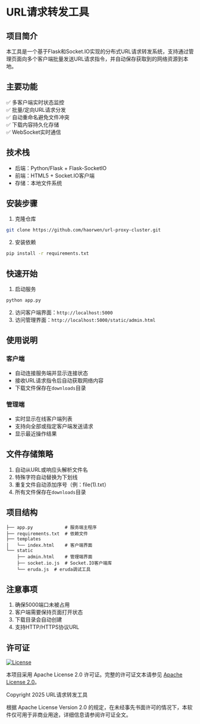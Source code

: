 # URL请求转发工具

## 项目简介

本工具是一个基于Flask和Socket.IO实现的分布式URL请求转发系统，支持通过管理页面向多个客户端批量发送URL请求指令，并自动保存获取到的网络资源到本地。

## 主要功能

✅ 多客户端实时状态监控  
✅ 批量/定向URL请求分发  
✅ 自动重命名避免文件冲突  
✅ 下载内容持久化存储  
✅ WebSocket实时通信  

## 技术栈

- 后端：Python/Flask + Flask-SocketIO
- 前端：HTML5 + Socket.IO客户端
- 存储：本地文件系统

## 安装步骤

1. 克隆仓库
```bash
git clone https://github.com/haorwen/url-proxy-cluster.git
```
2. 安装依赖
```bash
pip install -r requirements.txt
```

## 快速开始

1. 启动服务
```bash
python app.py
```
2. 访问客户端界面：`http://localhost:5000`  
3. 访问管理界面：`http://localhost:5000/static/admin.html`

## 使用说明

### 客户端
- 自动连接服务端并显示连接状态
- 接收URL请求指令后自动获取网络内容
- 下载文件保存在`downloads`目录

### 管理端
- 实时显示在线客户端列表
- 支持向全部或指定客户端发送请求
- 显示最近操作结果

## 文件存储策略

1. 自动从URL或响应头解析文件名
2. 特殊字符自动替换为下划线
3. 重复文件自动添加序号（例：file(1).txt）
4. 所有文件保存在`downloads`目录

## 项目结构
```
├── app.py            # 服务端主程序
├── requirements.txt  # 依赖文件
├── templates
│   └── index.html    # 客户端界面
└── static
    ├── admin.html    # 管理端界面
    ├── socket.io.js  # Socket.IO客户端库
    └── eruda.js  # eruda调试工具
```

## 注意事项

1. 确保5000端口未被占用
2. 客户端需要保持页面打开状态
3. 下载目录会自动创建
4. 支持HTTP/HTTPS协议URL

## 许可证

[![License](https://img.shields.io/badge/License-Apache%202.0-blue.svg)](https://opensource.org/licenses/Apache-2.0)

本项目采用 Apache License 2.0 许可证。完整的许可证文本请参见 [Apache License 2.0](https://www.apache.org/licenses/LICENSE-2.0)。

Copyright 2025 URL请求转发工具

根据 Apache License Version 2.0 的规定，在未经事先书面许可的情况下，本软件仅可用于非商业用途，详细信息请参阅许可证全文。